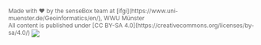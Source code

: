 <span style="color: #666; font-size: 85%;">
    Made with &hearts; by the senseBox team at [ifgi](https://www.uni-muenster.de/Geoinformatics/en/), WWU Münster
</span>
<span style="color: #666; font-size: 85%; float: right; align: center;">
    All content is published under [CC BY-SA 4.0](https://creativecommons.org/licenses/by-sa/4.0/)
    <img src="https://licensebuttons.net/l/by-sa/4.0/88x31.png" align="center" />
</span>

<!-- Matomo Image Tracker-->
<img src="https://piwik.sensebox.kaufen/nonono.php?idsite=3&amp;rec=1" style="border:0" alt="" />
<!-- End Matomo -->